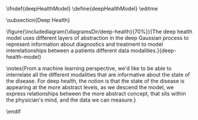 \ifndef{deepHealthModel}
\define{deepHealthModel}
\editme

\subsection{Deep Health}

\figure{\includediagram{\diagramsDir/deep-health}{70%}}{The deep health model uses different layers of abstraction in the deep Gaussian process to represent information about diagnostics and treatment to model interelationships between a patients different data modalities.}{deep-health-model}

\notes{From a machine learning perspective, we'd like to be able to interrelate all the different modalities that are informative about the state of the disease. For deep health, the notion is that the state of the disease is appearing at the more abstract levels, as we descend the model, we express relationships between the more abstract concept, that sits within the physician's mind, and the data we can measure.}

\endif
